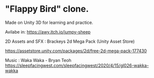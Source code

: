 #  "Flappy Bird" clone.



Made on Unity 3D for learning and practice.

Avilabe in: https://awy.itch.io/jumpy-sheep

2D Assets and SFX : Brackeys 2d Mega Pack (Unity Asset Store)

https://assetstore.unity.com/packages/2d/free-2d-mega-pack-177430

Music : Waka Waka -  Bryan Teoh https://sleepfacingwest.com/sleepfacingwest/2020/4/15/gl026-wakka-wakka
